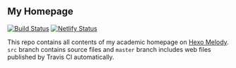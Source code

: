## My Homepage
[![Build Status](https://travis-ci.com/lei2rock/homepage.svg?branch=src)](https://travis-ci.com/lei2rock/homepage) [![Netlify Status](https://api.netlify.com/api/v1/badges/2be6b322-5b8e-4fee-adca-00bb2709fbd2/deploy-status)](https://app.netlify.com/sites/lei2rock/deploys)

This repo contains all contents of my academic homepage on [Hexo Melody](https://github.com/Molunerfinn/hexo-theme-melody). `src` branch contains source files and `master` branch includes web files published by Travis CI automatically.
